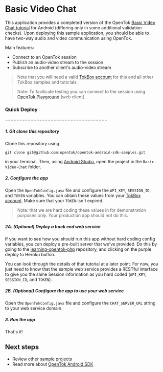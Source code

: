 Basic Video Chat
===================================

This application provides a completed version of the OpenTok [Basic Video Chat tutorial](https://tokbox.com/developer/tutorials/android/) for Android (differing only in some additional validation checks). Upon deploying this sample application, you should be able to have two-way audio and video communication using OpenTok.

Main features:
* Connect to an OpenTok session
* Publish an audio-video stream to the session
* Subscribe to another client's audio-video stream

> Note that you will need a valid [TokBox account](https://tokbox.com/account/user/signup) for this and all other TokBox samples and tutorials.

> Note: To facilicate testing you can connect to the session using [OpenTok Playground](https://tokbox.com/developer/tools/playground/) (web client).

### Quick Deploy
====================================

##### 1. Git clone this repository
Clone this repository using:

```git clone git@github.com:opentok/opentok-android-sdk-samples.git```

in your terminal. Then, using [Android Studio](https://developer.android.com/studio/index.html), open the project in the `Basic-Video-Chat` folder.

##### 2. Configure the app 
Open the `OpenTokConfig.java` file and configure the `API_KEY`, `SESSION_ID`, and `TOKEN` variables. You can obtain these values from your [TokBox account](https://tokbox.com/account/#/). Make sure that your `TOKEN` isn't expired.

> Note: that we are hard coding these values in for demonstration purposes only. Your production app should not do this.

##### 2A. (Optional) Deploy a back end web service
If you want to see how you should run this app without hard coding config variables, you can deploy a pre-built server that we've provided. Do this by going to the [learning-opentok-php](https://github.com/opentok/learning-opentok-php) repository, and clicking on the purple deploy to Heroku button.

You can look through the details of that tutorial at a later point. For now, you just need to know that the sample web service provides a RESTful interface to give you the same Session information as you hard coded (`API_KEY`, `SESSION_ID`, and `TOKEN`).

##### 2B. (Optional) Configure the app to use your web service
Open the `OpenTokConfig.java` file and configure the `CHAT_SERVER_URL` string to your web service domain.

##### 3. Run the app
That's it!

## Next steps

* Review [other sample projects](../)
* Read more about [OpenTok Android SDK](https://tokbox.com/developer/sdks/android/)